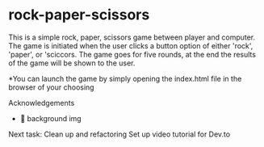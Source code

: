 # rock-paper-scissors 

This is a simple rock, paper, scissors game between player and computer. The game is initiated when the user clicks a button option of either 'rock', 'paper', or 'sciccors. The game goes for five rounds, at the end the results of the game will be shown to the user.  

*You can launch the game by simply opening the index.html file in the browser of your choosing 

Acknowledgements 

 * 🎨 background img 

Next task: 
Clean up and refactoring
Set up video tutorial for Dev.to
